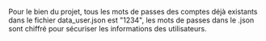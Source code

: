 Pour le bien du projet, tous les mots de passes des comptes déjà existants dans le fichier data_user.json est "1234", les mots de passes dans le .json sont chiffré pour sécuriser les informations des utilisateurs.
